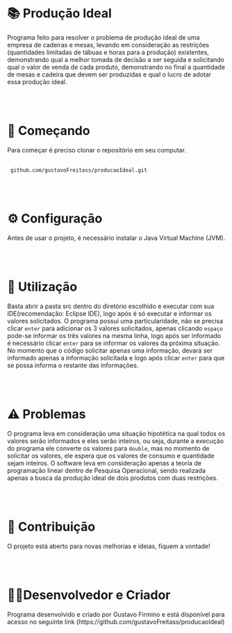 <h1>📚 Produção Ideal</h1>
Programa feito para resolver o problema de produção ideal de uma empresa de cadeiras e mesas, levando em consideração as restrições 
(quantidades limitadas de tábuas e horas para a produção) existentes, demonstrando qual a melhor tomada de decisão a ser seguida e solicitando qual o valor de venda de cada produto, demonstrando no final a quantidade de mesas e cadeira que devem ser produzidas e qual o lucro de adotar essa produção ideal.

<br></br>

<h1>🚀 Começando</h1>
Para começar é preciso clonar o repositório em seu computar.
<br></br>


```
 github.com/gustavoFreitass/producaoIdeal.git 
```

<br></br>

<h1>⚙️ Configuração</h1>
Antes de usar o projeto, é necessário instalar o Java Virtual Machine (JVM).

<br></br>

<h1>🔧 Utilização</h1>
<p>
  Basta abrir a pasta src dentro do diretório escolhido e executar com sua IDE(recomendação: Eclipse IDE), logo após é só executar e informar os valores solicitados.
O programa possui uma particularidade, não se precisa clicar <code>enter</code> para adicionar os 3 valores solicitados, apenas clicando <code>espaço</code> pode-se informar 
os três valores na mesma linha, logo após ser informado é necessário clicar <code>enter</code> para se informar os valores da próxima situação. No momento que o código solicitar 
apenas uma informação, devará ser informado apenas a informação solicitada e logo após clicar <code>enter</code> para que se possa informa o restante das informações.
</p>

<br></br>

<h1>⚠️ Problemas</h1>
<p>
  O programa leva em consideração uma situação hipotética na qual todos os valores serão informados e eles serão inteiros, ou seja, durante a execução do programa ele
converte os valores para <code>double</code>, mas no momento de solicitar os valores, ele espera que os valores de consumo e quantidade sejam inteiros. O software
leva em consideração apenas a teoria de programação linear dentro de Pesquisa Operacional, sendo realizada apenas a busca da produção ideal de dois produtos com duas restrições.
</p>

<br></br>

<h1>🤝 Contribuição</h1>
<p>
  O projeto está aberto para novas melhorias e ideias, fiquem a vontade!
</p>

<br></br>

<h1>👨‍💻Desenvolvedor e Criador</h1>
<p>
  Programa desenvolvido e criado por Gustavo Firmino e está disponível para acesso no seguinte link (https://github.com/gustavoFreitass/producaoIdeal)
</p>
